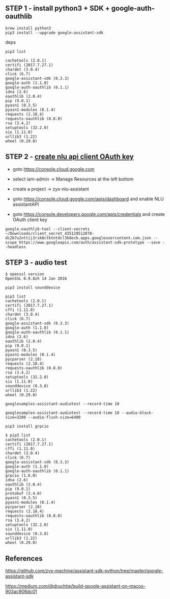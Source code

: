 STEP 1 - install python3 + SDK + google-auth-oauthlib
------------------------

```
brew install python3
pip3 install --upgrade google-assistant-sdk
```

deps

```
pip3 list

cachetools (2.0.1)
certifi (2017.7.27.1)
chardet (3.0.4)
click (6.7)
google-assistant-sdk (0.3.3)
google-auth (1.1.0)
google-auth-oauthlib (0.1.1)
idna (2.6)
oauthlib (2.0.4)
pip (9.0.1)
pyasn1 (0.3.5)
pyasn1-modules (0.1.4)
requests (2.18.4)
requests-oauthlib (0.8.0)
rsa (3.4.2)
setuptools (32.2.0)
six (1.11.0)
urllib3 (1.22)
wheel (0.29.0)
```

STEP 2 - [create nlu api client OAuth key](https://developers.google.com/assistant/sdk/develop/grpc/config-dev-project-and-account)
------

- goto https://console.cloud.google.com
- select iam-admin -> Manage Resources at the left bottom
- create a project -> zyx-nlu-assistant

- goto https://console.cloud.google.com/apis/dashboard and enable NLU assistantAPI
- goto https://console.developers.google.com/apis/credentials and create OAuth client key

```
google-oauthlib-tool --client-secrets ~/Downloads/client_secret_435129512078-dc2b7u2nttij3rsk8ctktntdcl3k8ocb.apps.googleusercontent.com.json --scope https://www.googleapis.com/auth/assistant-sdk-prototype --save --headless
```

STEP 3 - audio test 
-------


```
$ openssl version
OpenSSL 0.9.8zh 14 Jan 2016
```


```
pip3 install sounddevice
```

```
pip3 list
cachetools (2.0.1)
certifi (2017.7.27.1)
cffi (1.11.0)
chardet (3.0.4)
click (6.7)
google-assistant-sdk (0.3.3)
google-auth (1.1.0)
google-auth-oauthlib (0.1.1)
idna (2.6)
oauthlib (2.0.4)
pip (9.0.1)
pyasn1 (0.3.5)
pyasn1-modules (0.1.4)
pycparser (2.18)
requests (2.18.4)
requests-oauthlib (0.8.0)
rsa (3.4.2)
setuptools (32.2.0)
six (1.11.0)
sounddevice (0.3.8)
urllib3 (1.22)
wheel (0.29.0)
```

```
googlesamples-assistant-audiotest --record-time 10

googlesamples-assistant-audiotest --record-time 10 --audio-block-size=3200 --audio-flush-size=6400
```

```
pip3 install grpcio

$ pip3 list
cachetools (2.0.1)
certifi (2017.7.27.1)
cffi (1.11.0)
chardet (3.0.4)
click (6.7)
google-assistant-sdk (0.3.3)
google-auth (1.1.0)
google-auth-oauthlib (0.1.1)
grpcio (1.6.0)
idna (2.6)
oauthlib (2.0.4)
pip (9.0.1)
protobuf (3.4.0)
pyasn1 (0.3.5)
pyasn1-modules (0.1.4)
pycparser (2.18)
requests (2.18.4)
requests-oauthlib (0.8.0)
rsa (3.4.2)
setuptools (32.2.0)
six (1.11.0)
sounddevice (0.3.8)
urllib3 (1.22)
wheel (0.29.0)
```

References
----------

https://github.com/zyx-machine/assistant-sdk-python/tree/master/google-assistant-sdk

https://medium.com/@druchtie/build-google-assistant-on-macos-903ac906dc01
